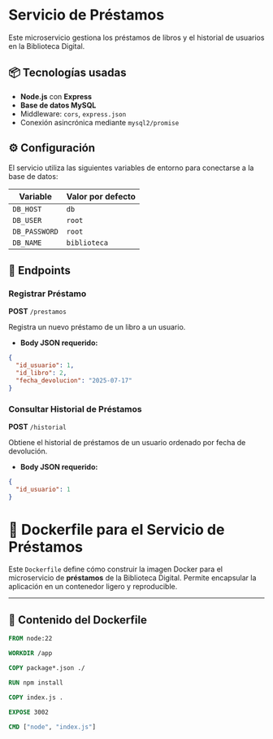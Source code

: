 # Servicio de Préstamos

Este microservicio gestiona los préstamos de libros y el historial de usuarios en la Biblioteca Digital.

## 📦 Tecnologías usadas

- **Node.js** con **Express**
- **Base de datos MySQL**
- Middleware: `cors`, `express.json`
- Conexión asincrónica mediante `mysql2/promise`

## ⚙️ Configuración

El servicio utiliza las siguientes variables de entorno para conectarse a la base de datos:

| Variable       | Valor por defecto |
|----------------|-------------------|
| `DB_HOST`      | `db`              |
| `DB_USER`      | `root`            |
| `DB_PASSWORD`  | `root`            |
| `DB_NAME`      | `biblioteca`      |

## 🚀 Endpoints

### Registrar Préstamo

**POST** `/prestamos`

Registra un nuevo préstamo de un libro a un usuario.

- **Body JSON requerido:**

```json
{
  "id_usuario": 1,
  "id_libro": 2,
  "fecha_devolucion": "2025-07-17"
}
```
### Consultar Historial de Préstamos

**POST** `/historial`

Obtiene el historial de préstamos de un usuario ordenado por fecha de devolución.

- **Body JSON requerido:**

```json
{
  "id_usuario": 1
}
```
# 🐳 Dockerfile para el Servicio de Préstamos

Este `Dockerfile` define cómo construir la imagen Docker para el microservicio de **préstamos** de la Biblioteca Digital. Permite encapsular la aplicación en un contenedor ligero y reproducible.

---

## 📄 Contenido del Dockerfile

```Dockerfile
FROM node:22

WORKDIR /app

COPY package*.json ./

RUN npm install

COPY index.js .

EXPOSE 3002

CMD ["node", "index.js"]
```